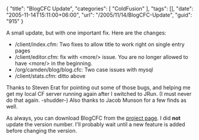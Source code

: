 {
	"title": "BlogCFC Update",
	"categories": [
		"ColdFusion"
	],
	"tags": [],
	"date": "2005-11-14T15:11:00+06:00",
	"url": "/2005/11/14/BlogCFC-Update",
	"guid": "915"
}

A small update, but with one important fix. Here are the changes:

<ul>
<li>/client/index.cfm: Two fixes to allow title to work right on single entry pages
<li>/client/editor.cfm: fix with &lt;more/&gt; issue. You are no longer allowed to have &lt;more/&gt; in the beginning.
<li>/org/camden/blog/blog.cfc: Two case issues with mysql
<li>/client/stats.cfm: ditto above
</ul>

Thanks to Steven Erat for pointing out some of those bugs, and helping me get my local CF server running again after I switched to JRun. (I must never do that again. -shudder-) Also thanks to Jacob Munson for a few finds as well.

As always, you can download BlogCFC from the <a href="http://ray.camdenfamily.com/projects/blogcfc">project page</a>. I did <b>not</b> update the version number. I'll probably wait until a new feature is added before changing the version.